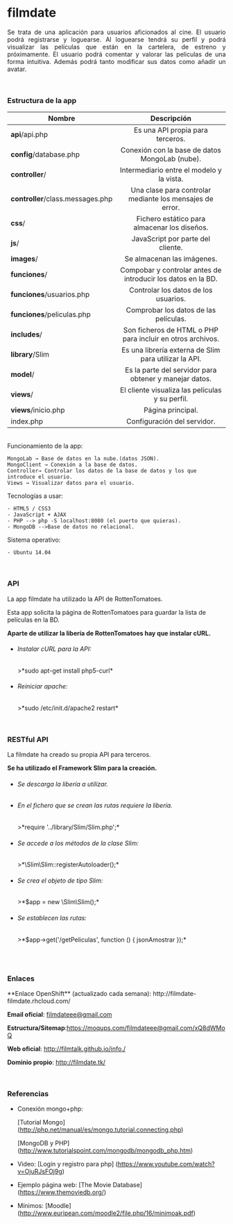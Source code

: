 <h1>filmdate</h1>


<p align="justify">Se trata de una aplicación para usuarios aficionados al cine.
El usuario podrá registrarse y loguearse.
Al loguearse tendrá su perfil y podrá visualizar las películas que están en la cartelera, de estreno y próximamente.
El usuario podrá comentar y valorar las peliculas de una forma intuitiva. Además podrá tanto modificar sus datos como añadir un avatar.</p>

<br>
<h3>Estructura de la app</h3>

| Nombre                             | Descripción                                                 |
| ---------------------------------- |:-----------------------------------------------------------:|
| **api**/api.php                    | Es una API propia para terceros.                            |
| **config**/database.php            | Conexión con la base de datos MongoLab (nube).              |
| **controller**/                    | Intermediario entre el modelo y la vista.                   |
| **controller**/class.messages.php  | Una clase para controlar mediante los mensajes de error.    |
| **css**/                           | Fichero estático para almacenar los diseños.                |
| **js**/                            | JavaScript por parte del cliente.                           |
| **images**/                        | Se almacenan las imágenes.                                  |
| **funciones**/                     | Compobar y controlar antes de introducir los datos en la BD.|
| **funciones**/usuarios.php         | Controlar los datos de los usuarios.                        |
| **funciones**/peliculas.php        | Comprobar los datos de las películas.                       |
| **includes**/                      | Son ficheros de HTML o PHP para incluir en otros archivos.  |
| **library**/Slim                   | Es una librería externa de Slim para utilizar la API.       |
| **model**/                         | Es la parte del servidor para obtener y manejar datos.      |
| **views**/                         | El cliente visualiza las películas y su perfil.             |
| **views**/inicio.php               | Página principal.                                           |
| index.php                          | Configuración del servidor.                                 |

<br>
Funcionamiento de la app:

    MongoLab → Base de datos en la nube.(datos JSON).
    MongoClient → Conexión a la base de datos.
    Controller→ Controlar los datos de la base de datos y los que introduce el usuario.
    Views → Visualizar datos para el usuario.

Tecnologías a usar:

    - HTML5 / CSS3
    - JavaScript + AJAX
    - PHP --> php -S localhost:8080 (el puerto que quieras).
    - MongoDB -->Base de datos no relacional.

Sistema operativo:

    - Ubuntu 14.04

<br>
<h3>API</h3>

La app filmdate ha utilizado la API de RottenTomatoes.

Esta app solicita la página de RottenTomatoes para guardar la lista de películas en la BD.

**Aparte de utilizar la libería de RottenTomatoes hay que instalar cURL.**

- <h6>Instalar cURL para la API:</h6>
  >*sudo apt-get install php5-curl*

- <h6>Reiniciar apache:</h6>
  >*sudo /etc/init.d/apache2 restart*

<br>
<h3>RESTful API</h3>

La filmdate ha creado su propia API para terceros.

**Se ha utilizado el Framework Slim para la creación.**

- <h6>Se descarga la libería a utilizar.</h6>

- <h6>En el fichero que se crean las rutas requiere la libería.</h6>
  >*require '../library/Slim/Slim.php';*

- <h6>Se accede a los métodos de la clase Slim:</h6>
  >*\Slim\Slim::registerAutoloader();*

- <h6>Se crea el objeto de tipo Slim:</h6>
  >*$app = new \Slim\Slim();*

- <h6>Se establecen las rutas:</h6>
  >*$app->get('/getPeliculas', function () { jsonAmostrar });*
<br>

<br>
<h3>Enlaces</h3>
**Enlace OpenShift** (actualizado cada semana): http://filmdate-filmdate.rhcloud.com/

**Email oficial**: filmdateee@gmail.com

**Estructura/Sitemap**:https://moqups.com/filmdateee@gmail.com/xQ8dWMoQ

**Web oficial**: http://filmtalk.github.io/info./

**Dominio propio**: http://filmdate.tk/

<br />
<h3>Referencias</h3>

- Conexión mongo+php:

   [Tutorial Mongo] (http://php.net/manual/es/mongo.tutorial.connecting.php)

   [MongoDB y PHP] (http://www.tutorialspoint.com/mongodb/mongodb_php.htm)



- Video: 
    [Login y registro para php] (https://www.youtube.com/watch?v=OjuRJsFOj9g)



- Ejemplo página web: 
    [The Movie Database] (https://www.themoviedb.org/)

- Mínimos: [Moodle] (http://www.euripean.com/moodle2/file.php/16/minimoak.pdf)
